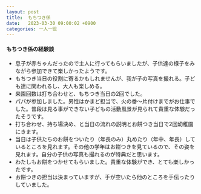 ```yaml
---
layout: post
title:  もちつき係
date:   2023-03-30 09:00:02 +0900
categories: 一人一役
---
```

#### もちつき係の経験談

- 息子が赤ちゃんだったので主人に行ってもらいましたが、子供達の様子をみながら参加できて楽しかったようです。
- もちつき当日の役割に寄るかもしれませんが、我が子の写真を撮れる。子ども達に関われるし、大人も楽しめる。
- 来園回数は打ち合わせと、もちつき当日の2回でした。
- パパが参加しました。男性はかまど担当で、火の番〜片付けまでがお仕事でした。普段は見る事ができない子どもの活動風景が見られて貴重な体験だったそうです。
- 打ち合わせ、持ち場決め、と当日の流れの説明とお餅つき当日で2回幼稚園にきます。
- 当日は子供たちのお餅をついたり（年長のみ）丸めたり（年中、年長）しているところを見れます。その他の学年はお餅つきを見ているので、その姿を見れます。自分の子供の写真も撮れるのが特典だと思います。
- わたしもお餅をつかせてもらいました。貴重な体験ができ、とても楽しかったです。
- お餅つきの担当は決まっていますが、手が空いたら他のところを手伝ったりしていました。
